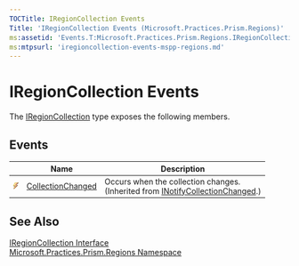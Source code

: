 ```yaml
---
TOCTitle: IRegionCollection Events
Title: 'IRegionCollection Events (Microsoft.Practices.Prism.Regions)'
ms:assetid: 'Events.T:Microsoft.Practices.Prism.Regions.IRegionCollection'
ms:mtpsurl: 'iregioncollection-events-mspp-regions.md'
---
```


# IRegionCollection Events

The [IRegionCollection](/patterns-practices/reference/iregioncollection-interface-mspp-regions) type exposes the following members.

## Events

<table>

<thead>
<tr class="header">
<th> </th>
<th>Name</th>
<th>Description</th>
</tr>
</thead>
<tbody>
<tr class="odd">
<td><img src="/patterns-practices/reference/images/pubevent.gif" alt="Public event"/></td>
<td><a href="http://msdn.microsoft.com/en-us/library/ms653382" data-raw-source="[CollectionChanged](http://msdn.microsoft.com/en-us/library/ms653382)">CollectionChanged</a></td>
<td><div class="summary">
Occurs when the collection changes.
</div>
(Inherited from <a href="http://msdn.microsoft.com/en-us/library/ms668629" data-raw-source="[INotifyCollectionChanged](http://msdn.microsoft.com/en-us/library/ms668629)">INotifyCollectionChanged</a>.)</td>
</tr>
</tbody>
</table>

## See Also

[IRegionCollection Interface](/patterns-practices/reference/iregioncollection-interface-mspp-regions)  
[Microsoft.Practices.Prism.Regions Namespace](/patterns-practices/reference/mspp-regions-namespace)  